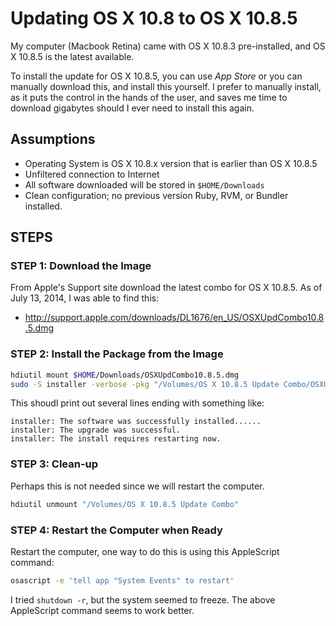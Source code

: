 # Updating OS X 10.8 to OS X 10.8.5

My computer (Macbook Retina) came with OS X 10.8.3 pre-installed, and OS X 10.8.5 is the latest available.

To install the update for OS X 10.8.5, you can use *App Store* or you can manually download this, and install this yourself.  I prefer to manually install, as it puts the control in the hands of the user, and saves me time to download gigabytes should I ever need to install this again.

## Assumptions

* Operating System is OS X 10.8.x version that is earlier than OS X 10.8.5
* Unfiltered connection to Internet
* All software downloaded will be stored in ```$HOME/Downloads```
* Clean configuration; no previous version Ruby, RVM, or Bundler installed.

## STEPS

### STEP 1: Download the Image

From Apple's Support site download the latest combo for OS X 10.8.5.  As of July 13, 2014, I was able to find this:

* http://support.apple.com/downloads/DL1676/en_US/OSXUpdCombo10.8.5.dmg

### STEP 2: Install the Package from the Image

```bash
hdiutil mount $HOME/Downloads/OSXUpdCombo10.8.5.dmg
sudo -S installer -verbose -pkg "/Volumes/OS X 10.8.5 Update Combo/OSXUpdCombo10.8.5.pkg" -target /
```

This shoudl print out several lines ending with something like:

```
installer: The software was successfully installed......
installer: The upgrade was successful.
installer: The install requires restarting now.
```

### STEP 3: Clean-up

Perhaps this is not needed since we will restart the computer.

```bash
hdiutil unmount "/Volumes/OS X 10.8.5 Update Combo"
```

### STEP 4: Restart the Computer when Ready

Restart the computer, one way to do this is using this AppleScript command:

```bash
osascript -e 'tell app "System Events" to restart'
```

I tried ```shutdown -r```, but the system seemed to freeze.  The above AppleScript command seems to work better.